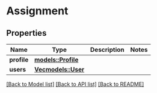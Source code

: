 # Assignment

## Properties

Name | Type | Description | Notes
------------ | ------------- | ------------- | -------------
**profile** | [**models::Profile**](Profile.md) |  | 
**users** | [**Vec<models::User>**](User.md) |  | 

[[Back to Model list]](../README.md#documentation-for-models) [[Back to API list]](../README.md#documentation-for-api-endpoints) [[Back to README]](../README.md)



